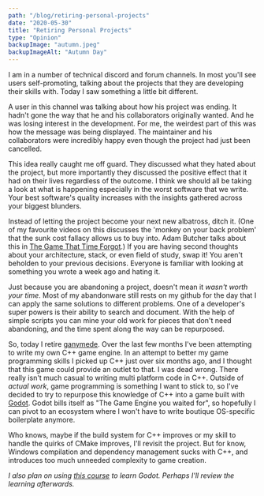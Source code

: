 ```yaml
---
path: "/blog/retiring-personal-projects"
date: "2020-05-30"
title: "Retiring Personal Projects"
type: "Opinion"
backupImage: "autumn.jpeg"
backupImageAlt: "Autumn Day"
---
```

I am in a number of technical discord and forum channels. In most you'll see users self-promoting, talking about the projects that they are developing their skills with. Today I saw something a little bit different.

A user in this channel was talking about how his project was ending. It hadn't gone the way that he and his collaborators originally wanted. And he was losing interest in the development. For me, the weirdest part of this was how the message was being displayed. The maintainer and his collaborators were incredibly happy even though the project had just been cancelled.

This idea really caught me off guard. They discussed what they hated about the project, but more importantly they discussed the positive effect that it had on their lives regardless of the outcome. I think we should all be taking a look at what is happening especially in the worst software that we write. Your best software's quality increases with the insights gathered across your biggest blunders.

Instead of letting the project become your next new albatross, ditch it. (One of my favourite videos on this discusses the 'monkey on your back problem' that the sunk cost fallacy allows us to buy into. Adam Butcher talks about this in [The Game That Time Forgot](https://www.youtube.com/watch?v=2b0tSu0QDQ0).) If you are having second thoughts about your architecture, stack, or even field of study, swap it! You aren't beholden to your previous decisions. Everyone is familiar with looking at something you wrote a week ago and hating it.

Just because you are abandoning a project, doesn't mean it _wasn't worth your time_. Most of my abandonware still rests on my github for the day that I can apply the same solutions to different problems. One of a developer's super powers is their ability to search and document. With the help of simple scripts you can mine your old work for pieces that don't need abandoning, and the time spent along the way can be repurposed.

So, today I retire [ganymede](https://github.com/ColeyG/ganymede). Over the last few months I've been attempting to write my own C++ game engine. In an attempt to better my game programming skills I picked up C++ just over six months ago, and I thought that this game could provide an outlet to that. I was dead wrong. There really isn't much casual to writing multi platform code in C++. Outside of _actual work_, game programming is something I want to stick to, so I've decided to try to repurpose this knowledge of C++ into a game built with [Godot](https://godotengine.org/). Godot bills itself as "The Game Engine you waited for", so hopefully I can pivot to an ecosystem where I won't have to write boutique OS-specific boilerplate anymore.

Who knows, maybe if the build system for C++ improves or my skill to handle the quirks of CMake improves, I'll revisit the project. But for know, Windows compilation and dependency management sucks with C++, and introduces too much unneeded complexity to game creation.

_I also plan on using [this course](https://www.youtube.com/watch?v=UM5nuVkDfLg) to learn Godot. Perhaps I'll review the learning afterwards._
